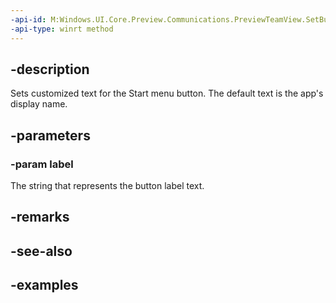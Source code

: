 ```yaml
---
-api-id: M:Windows.UI.Core.Preview.Communications.PreviewTeamView.SetButtonLabel(System.String)
-api-type: winrt method
---
```


## -description
Sets customized text for the Start menu button. The default text is the app's display name.

## -parameters

### -param label
The string that represents the button label text.

## -remarks

## -see-also

## -examples


